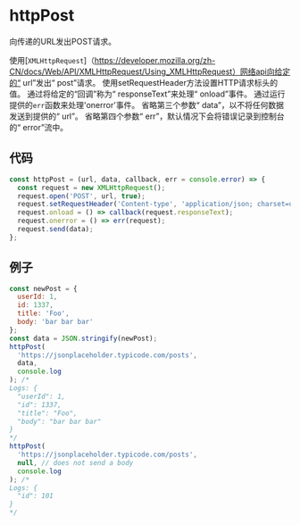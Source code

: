 # httpPost

向传递的URL发出POST请求。

使用[`XMLHttpRequest`]（https://developer.mozilla.org/zh-CN/docs/Web/API/XMLHttpRequest/Using_XMLHttpRequest）网络api向给定的“ url”发出“ post”请求。
使用setRequestHeader方法设置HTTP请求标头的值。
通过将给定的“回调”称为“ responseText”来处理“ onload”事件。
通过运行提供的`err`函数来处理'onerror'事件。
省略第三个参数“ data”，以不将任何数据发送到提供的“ url”。
省略第四个参数“ err”，默认情况下会将错误记录到控制台的“ error”流中。

## 代码

```js
const httpPost = (url, data, callback, err = console.error) => {
  const request = new XMLHttpRequest();
  request.open('POST', url, true);
  request.setRequestHeader('Content-type', 'application/json; charset=utf-8');
  request.onload = () => callback(request.responseText);
  request.onerror = () => err(request);
  request.send(data);
};
```

## 例子

```js
const newPost = {
  userId: 1,
  id: 1337,
  title: 'Foo',
  body: 'bar bar bar'
};
const data = JSON.stringify(newPost);
httpPost(
  'https://jsonplaceholder.typicode.com/posts',
  data,
  console.log
); /*
Logs: {
  "userId": 1,
  "id": 1337,
  "title": "Foo",
  "body": "bar bar bar"
}
*/
httpPost(
  'https://jsonplaceholder.typicode.com/posts',
  null, // does not send a body
  console.log
); /*
Logs: {
  "id": 101
}
*/
```
